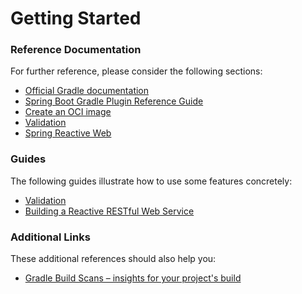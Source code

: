 # Getting Started

### Reference Documentation

For further reference, please consider the following sections:

* [Official Gradle documentation](https://docs.gradle.org)
* [Spring Boot Gradle Plugin Reference Guide](https://docs.spring.io/spring-boot/3.3.2/gradle-plugin)
* [Create an OCI image](https://docs.spring.io/spring-boot/3.3.2/gradle-plugin/packaging-oci-image.html)
* [Validation](https://docs.spring.io/spring-boot/docs/3.3.2/reference/htmlsingle/index.html#io.validation)
* [Spring Reactive Web](https://docs.spring.io/spring-boot/docs/3.3.2/reference/htmlsingle/index.html#web.reactive)

### Guides

The following guides illustrate how to use some features concretely:

* [Validation](https://spring.io/guides/gs/validating-form-input/)
* [Building a Reactive RESTful Web Service](https://spring.io/guides/gs/reactive-rest-service/)

### Additional Links

These additional references should also help you:

* [Gradle Build Scans – insights for your project's build](https://scans.gradle.com#gradle)

